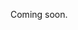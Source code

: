 Coming soon.

<!--
  Explain how to delete a place (and check if it's only possible if there are no linked events?), but also explain that places are only soft-deleted.
-->
